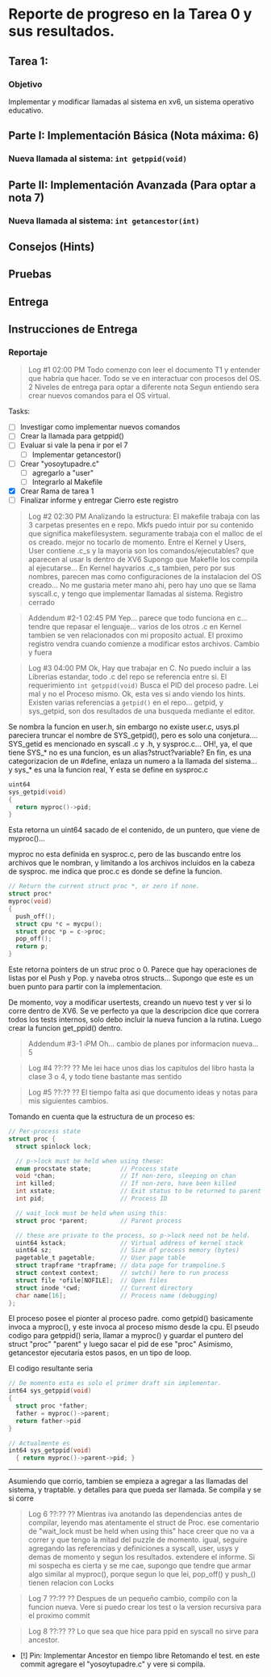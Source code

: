 # Reporte de progreso en la Tarea 0 y sus resultados.


## Tarea 1: 

### Objetivo
Implementar y modificar llamadas al sistema en xv6, un sistema operativo educativo.
## Parte I: Implementación Básica (Nota máxima: 6)
### Nueva llamada al sistema: `int getppid(void)`

## Parte II: Implementación Avanzada (Para optar a nota 7)
### Nueva llamada al sistema: `int getancestor(int)`
## Consejos (Hints)
## Pruebas
## Entrega
## Instrucciones de Entrega


### Reportaje



>Log #1 02:00 PM
Todo comenzo con leer el documento T1 y entender que habria que hacer.
Todo se ve en interactuar con procesos del OS.
2 Niveles de entrega para optar a diferente nota
Segun entiendo sera crear nuevos comandos para el OS virtual.

Tasks:
 - [ ] Investigar como implementar nuevos comandos
 - [ ] Crear la llamada para getppid()
 - [ ] Evaluar si vale la pena ir por el 7
   - [ ] Implementar getancestor()
 - [ ] Crear "yosoytupadre.c"
   - [ ] agregarlo a "user"
   - [ ] Integrarlo al Makefile
 - [x] Crear Rama de tarea 1
 - [ ] Finalizar informe y entregar
 Cierro este registro

>Log #2 02:30 PM
Analizando la estructura:
El makefile trabaja con las 3 carpetas presentes en e repo.
Mkfs puedo intuir por su contenido que significa makefilesystem. seguramente trabaja con el malloc de el os creado. mejor no tocarlo de momento.
Entre el Kernel y Users, User contiene .c_s y la mayoria son los comandos/ejecutables? que aparecen al usar ls dentro de XV6
Supongo que Makefile los compila al ejecutarse...
En Kernel hayvarios .c_s tambien, pero por sus nombres, parecen mas como configuraciones de la instalacion del OS creado...
No me gustaria meter mano ahi, pero hay uno que se llama syscall.c, y tengo que implementar llamadas al sistema. Registro cerrado

>Addendum #2-1 02:45 PM
Yep... parece que todo funciona en c... tendre que repasar el lenguaje... varios de los otros .c en Kernel tambien se ven relacionados con mi proposito actual. El proximo registro vendra cuando comienze a modificar estos archivos. Cambio y fuera

>Log #3 04:00 PM
Ok, Hay que trabajar en C. No puedo incluir a las Librerias estandar, todo .c del repo se referencia entre si.
El requerimiento `int getppid(void)` Busca el PID del proceso padre. Lei mal y no el Proceso mismo. Ok, esta ves si ando viendo los hints. Existen varias referencias a `getpid()` en el repo... getpid, y sys_getpid, son dos resultados de una busqueda mediante el editor.

Se nombra la funcion en user.h, sin embargo no existe user.c, usys.pl pareciera truncar el nombre de SYS_getpid(), pero es solo una conjetura.... SYS_getid es mencionado en syscall .c y .h, y sysproc.c...
OH!, ya, el que tiene SYS_* no es una funcion, es un alias?struct?variable? En fin, es una categorizacion de un #define, enlaza un numero a la llamada del sistema... y sys_* es una la funcion real, Y esta se define en sysproc.c

~~~c
uint64
sys_getpid(void)
{
  return myproc()->pid;
}
~~~
Esta retorna un uint64 sacado de el contenido, de un puntero, que viene de myproc()...

myproc no esta definida en sysproc.c, pero de las buscando entre los archivos que le nombran, y limitando a los archivos incluidos en la cabeza de sysproc. me indica que proc.c es donde se define la funcion.
~~~c
// Return the current struct proc *, or zero if none.
struct proc*
myproc(void)
{
  push_off();
  struct cpu *c = mycpu();
  struct proc *p = c->proc;
  pop_off();
  return p;
}
~~~
Este retorna pointers de un struc proc o 0.
Parece que hay operaciones de listas por el Push y Pop. y naveba otros structs...
Supongo que este es un buen punto para partir con la implementacion.

De momento, voy a modificar usertests, creando un nuevo test y ver si lo corre dentro de XV6. Se ve perfecto ya que la descripcion dice que correra todos los tests internos, solo debo incluir la nueva funcion a la rutina. Luego crear la funcion get_ppid() dentro.
>Addendum #3-1 ~~:~~PM
Oh... cambio de planes por informacion nueva...
5

>Log #4 ??:?? ??
Me lei hace unos dias los capitulos del libro hasta la clase 3 o 4, y todo tiene bastante mas sentido

>Log #5 ??:?? ??
El tiempo falta asi que documento ideas y notas para mis siguientes cambios.

Tomando en cuenta que la estructura de un proceso es:
~~~c
// Per-process state
struct proc {
  struct spinlock lock;

  // p->lock must be held when using these:
  enum procstate state;        // Process state
  void *chan;                  // If non-zero, sleeping on chan
  int killed;                  // If non-zero, have been killed
  int xstate;                  // Exit status to be returned to parent's wait
  int pid;                     // Process ID

  // wait_lock must be held when using this:
  struct proc *parent;         // Parent process

  // these are private to the process, so p->lock need not be held.
  uint64 kstack;               // Virtual address of kernel stack
  uint64 sz;                   // Size of process memory (bytes)
  pagetable_t pagetable;       // User page table
  struct trapframe *trapframe; // data page for trampoline.S
  struct context context;      // swtch() here to run process
  struct file *ofile[NOFILE];  // Open files
  struct inode *cwd;           // Current directory
  char name[16];               // Process name (debugging)
};
~~~
El proceso posee el pionter al proceso padre.
como getpid() basicamente invoca a myproc(), y este invoca al proceso mismo desde la cpu.
El pseudo codigo para getppid() seria, llamar a myproc() y guardar el puntero del struct "proc" "parent"
y luego sacar el pid de ese "proc"
Asimismo, getancestor ejecutaria estos pasos, en un tipo de loop.

El codigo resultante seria
~~~c
// De momento esta es solo el primer draft sin implementar.
int64 sys_getppid(void)
{
  struct proc *father;
  father = myproc()->parent;
  return father->pid
}

// Actualmente es
int64 sys_getppid(void)
  { return myproc()->parent->pid; }
~~~

---
Asumiendo que corrio, tambien se empieza a agregar a las llamadas del sistema, y traptable. y detalles para que pueda ser llamada. Se compila y se si corre

>Log 6 ??:?? ??
Mientras iva anotando las dependencias antes de compilar, leyendo mas atentamente el struct de Proc. ese comentario de "wait_lock must be held when using this" hace creer que no va a correr y que tengo la mitad del puzzle de momento. igual, seguire agregando las referencias y definiciones a syscall, user, usys y demas de momento y segun los resultados. extendere el informe. Si mi sospecha es cierta y se me cae, supongo que tendre que armar algo similar al myproc(), porque segun lo que lei, pop_off() y push_() tienen relacion con Locks

>Log 7 ??:?? ??
Despues de un pequeño cambio, compilo con la funcion nueva. Vere si puedo crear los test o la version recursiva para el proximo commit

>Log 8 ??:?? ??
Lo que sea que hice para ppid en syscall no sirve para ancestor.
 - [!] Pin: Implementar Ancestor en tiempo libre
Retomando el test. en este commit agregare el "yosoytupadre.c" y vere si compila.
